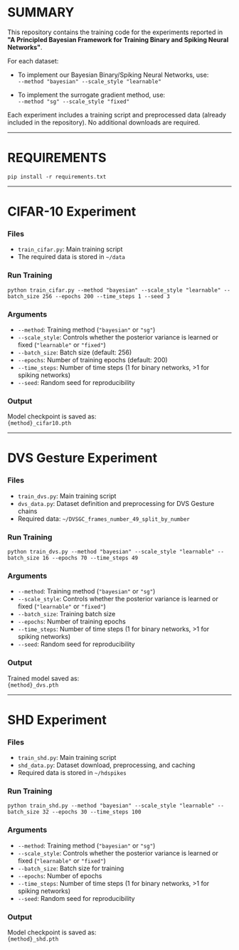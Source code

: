 # SUMMARY

This repository contains the training code for the experiments reported in  
**"A Principled Bayesian Framework for Training Binary and Spiking Neural Networks"**.

For each dataset:

- To implement our Bayesian Binary/Spiking Neural Networks, use:  
  `--method "bayesian" --scale_style "learnable"`

- To implement the surrogate gradient method, use:  
  `--method "sg" --scale_style "fixed"`

Each experiment includes a training script and preprocessed data (already included in the repository). No additional downloads are required.

---

# REQUIREMENTS

```
pip install -r requirements.txt
```

---

# CIFAR-10 Experiment

### Files
- `train_cifar.py`: Main training script  
- The required data is stored in `~/data`

### Run Training

```
python train_cifar.py --method "bayesian" --scale_style "learnable" --batch_size 256 --epochs 200 --time_steps 1 --seed 3
```

### Arguments

- `--method`: Training method (`"bayesian"` or `"sg"`)  
- `--scale_style`: Controls whether the posterior variance is learned or fixed (`"learnable"` or `"fixed"`)  
- `--batch_size`: Batch size (default: 256)  
- `--epochs`: Number of training epochs (default: 200)  
- `--time_steps`: Number of time steps (1 for binary networks, >1 for spiking networks)  
- `--seed`: Random seed for reproducibility

### Output

Model checkpoint is saved as:  
`{method}_cifar10.pth`

---

# DVS Gesture Experiment

### Files

- `train_dvs.py`: Main training script  
- `dvs_data.py`: Dataset definition and preprocessing for DVS Gesture chains  
- Required data: `~/DVSGC_frames_number_49_split_by_number`

### Run Training

```
python train_dvs.py --method "bayesian" --scale_style "learnable" --batch_size 16 --epochs 70 --time_steps 49
```

### Arguments

- `--method`: Training method (`"bayesian"` or `"sg"`)  
- `--scale_style`: Controls whether the posterior variance is learned or fixed (`"learnable"` or `"fixed"`)  
- `--batch_size`: Training batch size  
- `--epochs`: Number of training epochs  
- `--time_steps`: Number of time steps (1 for binary networks, >1 for spiking networks)  
- `--seed`: Random seed for reproducibility

### Output

Trained model saved as:  
`{method}_dvs.pth`

---

# SHD Experiment

### Files

- `train_shd.py`: Main training script  
- `shd_data.py`: Dataset download, preprocessing, and caching  
- Required data is stored in `~/hdspikes`

### Run Training

```
python train_shd.py --method "bayesian" --scale_style "learnable" --batch_size 32 --epochs 30 --time_steps 100
```

### Arguments

- `--method`: Training method (`"bayesian"` or `"sg"`)  
- `--scale_style`: Controls whether the posterior variance is learned or fixed (`"learnable"` or `"fixed"`)  
- `--batch_size`: Batch size for training  
- `--epochs`: Number of epochs  
- `--time_steps`: Number of time steps (1 for binary networks, >1 for spiking networks)  
- `--seed`: Random seed for reproducibility

### Output

Model checkpoint is saved as:  
`{method}_shd.pth`
